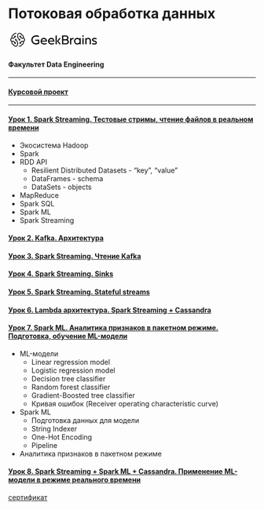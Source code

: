 # Потоковая обработка данных
![](logo.png)
#### Факультет Data Engineering
____
#### [Курсовой проект](https://github.com/TolstikovIgor/streaming/commit/254b391d830e5901e13870e92893e9c4bc4a5e67)
___
#### [Урок 1. Spark Streaming. Тестовые стримы, чтение файлов в реальном времени](https://github.com/TolstikovIgor/streaming/tree/main/lesson1)
* Экосистема Hadoop
* Spark
* RDD API
    * Resilient Distributed Datasets - “key”, “value”
    * DataFrames - schema
    * DataSets - objects
* MapReduce
* Spark SQL
* Spark ML
* Spark Streaming

#### [Урок 2. Kafka. Архитектура](https://github.com/TolstikovIgor/streaming/tree/main/lesson2)


#### [Урок 3. Spark Streaming. Чтение Kafka](https://github.com/TolstikovIgor/streaming/tree/main/lesson3)


#### [Урок 4. Spark Streaming. Sinks](https://github.com/TolstikovIgor/streaming/tree/main/lesson4)


#### [Урок 5. Spark Streaming. Stateful streams](https://github.com/TolstikovIgor/streaming/tree/main/lesson5)


#### [Урок 6. Lambda архитектура. Spark Streaming + Cassandra](https://github.com/TolstikovIgor/streaming/tree/main/lesson6)


#### [Урок 7. Spark ML. Аналитика признаков в пакетном режиме. Подготовка, обучение ML-модели](https://github.com/TolstikovIgor/streaming/tree/main/lesson7)
* ML-модели
    * Linear regression model
    * Logistic regression model
    * Decision tree classifier
    * Random forest classifier
    * Gradient-Boosted tree classifier
    * Кривая ошибок (Receiver operating characteristic curve)
* Spark ML
    * Подготовка данных для модели
    * String Indexer
    * One-Hot Encoding
    * Pipeline
* Аналитика признаков в пакетном режиме
#### [Урок 8. Spark Streaming + Spark ML + Cassandra. Применение ML-модели в режиме реального времени](https://github.com/TolstikovIgor/streaming/tree/main/lesson8)


[сертификат](https://gb.ru/go/o9_K0K)
